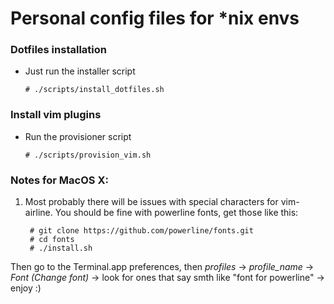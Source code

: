 Personal config files for *nix envs
===================================

### Dotfiles installation

-   Just run the installer script

    `# ./scripts/install_dotfiles.sh`

### Install vim plugins

-   Run the provisioner script

    `# ./scripts/provision_vim.sh`

### Notes for MacOS X:
1. Most probably there will be issues with special characters for vim-airline. You should be fine with powerline fonts, get those like this:

        # git clone https://github.com/powerline/fonts.git 
        # cd fonts
        # ./install.sh

Then go to the Terminal.app preferences, then _profiles_ -> _profile_name_ -> _Font (Change font)_ -> look for ones that say smth like "font for powerline" -> enjoy :)
 
